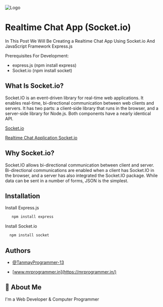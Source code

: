 
![Logo](https://ik.imagekit.io/ably/ghost/prod/2021/03/socket-io-logo.jpeg?tr=w-1520)


# Realtime Chat App (Socket.io)

In This Post We Will Be Creating a Realtime Chat App Using Socket.io And JavaScript Framework Express.js 

Prerequisites For Development:

- express.js (npm install express)
- Socket.io (npm install socket)

## What Is Socket.io?

Socket.IO is an event-driven library for real-time web applications. It enables real-time, bi-directional communication between web clients and servers. It has two parts: a client-side library that runs in the browser, and a server-side library for Node.js. Both components have a nearly identical API.

[Socket.io](https://socket.io/)

[Realtime Chat Application Socket.io](https://mrprogrammer.in/index.php/realtime-chat-application-socket-io)

## Why Socket.io?

Socket.IO allows bi-directional communication between client and server. Bi-directional communications are enabled when a client has Socket.IO in the browser, and a server has also integrated the Socket.IO package. While data can be sent in a number of forms, JSON is the simplest.
## Installation
Install Express.js

```bash
   npm install express
```
Install Socket.io
```bash
  npm install socket
```
  
    
## Authors

- [@TanmayProgrammer-13](https://github.com/TanmayProgrammer-13)

- [www.mrprogrammer.in](https://mrprogrammer.in/)

## 🚀 About Me
I'm a Web Developer & Computer Programmer
